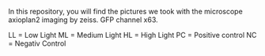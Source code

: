 In this repository, you will find the pictures we took with the microscope axioplan2 imaging by zeiss. GFP channel x63.

LL = Low Light
ML = Medium Light
HL = High Light
PC = Positive control
NC = Negativ Control
